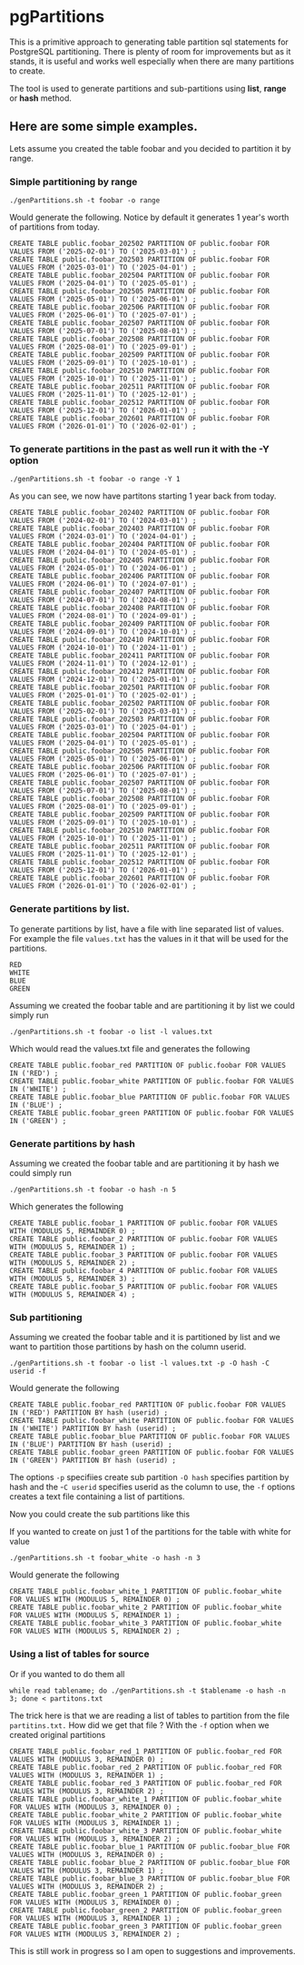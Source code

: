 # pgPartitions

This is a primitive approach to generating table partition sql statements for PostgreSQL partitioning. There is plenty of room for improvements but as it stands, it is useful and works well especially when there are many partitions to create.

The tool is used to generate partitions and sub-partitions using **list**, **range** or **hash** method. 

## Here are some simple examples.

Lets assume you created the table foobar and you decided to partition it by range.

### Simple partitioning by range

    ./genPartitions.sh -t foobar -o range  

Would generate the following.  Notice by default it generates 1 year's worth of partitions from today.

    CREATE TABLE public.foobar_202502 PARTITION OF public.foobar FOR VALUES FROM ('2025-02-01') TO ('2025-03-01') ;  
    CREATE TABLE public.foobar_202503 PARTITION OF public.foobar FOR VALUES FROM ('2025-03-01') TO ('2025-04-01') ;  
    CREATE TABLE public.foobar_202504 PARTITION OF public.foobar FOR VALUES FROM ('2025-04-01') TO ('2025-05-01') ;  
    CREATE TABLE public.foobar_202505 PARTITION OF public.foobar FOR VALUES FROM ('2025-05-01') TO ('2025-06-01') ;  
    CREATE TABLE public.foobar_202506 PARTITION OF public.foobar FOR VALUES FROM ('2025-06-01') TO ('2025-07-01') ;  
    CREATE TABLE public.foobar_202507 PARTITION OF public.foobar FOR VALUES FROM ('2025-07-01') TO ('2025-08-01') ;  
    CREATE TABLE public.foobar_202508 PARTITION OF public.foobar FOR VALUES FROM ('2025-08-01') TO ('2025-09-01') ;  
    CREATE TABLE public.foobar_202509 PARTITION OF public.foobar FOR VALUES FROM ('2025-09-01') TO ('2025-10-01') ;  
    CREATE TABLE public.foobar_202510 PARTITION OF public.foobar FOR VALUES FROM ('2025-10-01') TO ('2025-11-01') ;  
    CREATE TABLE public.foobar_202511 PARTITION OF public.foobar FOR VALUES FROM ('2025-11-01') TO ('2025-12-01') ;  
    CREATE TABLE public.foobar_202512 PARTITION OF public.foobar FOR VALUES FROM ('2025-12-01') TO ('2026-01-01') ;  
    CREATE TABLE public.foobar_202601 PARTITION OF public.foobar FOR VALUES FROM ('2026-01-01') TO ('2026-02-01') ;


### To generate partitions in the past as well run it with the -Y option

    ./genPartitions.sh -t foobar -o range -Y 1  

As you can see, we now have partitons starting 1 year back from today.

    CREATE TABLE public.foobar_202402 PARTITION OF public.foobar FOR VALUES FROM ('2024-02-01') TO ('2024-03-01') ;  
    CREATE TABLE public.foobar_202403 PARTITION OF public.foobar FOR VALUES FROM ('2024-03-01') TO ('2024-04-01') ;  
    CREATE TABLE public.foobar_202404 PARTITION OF public.foobar FOR VALUES FROM ('2024-04-01') TO ('2024-05-01') ;  
    CREATE TABLE public.foobar_202405 PARTITION OF public.foobar FOR VALUES FROM ('2024-05-01') TO ('2024-06-01') ;  
    CREATE TABLE public.foobar_202406 PARTITION OF public.foobar FOR VALUES FROM ('2024-06-01') TO ('2024-07-01') ;  
    CREATE TABLE public.foobar_202407 PARTITION OF public.foobar FOR VALUES FROM ('2024-07-01') TO ('2024-08-01') ;  
    CREATE TABLE public.foobar_202408 PARTITION OF public.foobar FOR VALUES FROM ('2024-08-01') TO ('2024-09-01') ;  
    CREATE TABLE public.foobar_202409 PARTITION OF public.foobar FOR VALUES FROM ('2024-09-01') TO ('2024-10-01') ;  
    CREATE TABLE public.foobar_202410 PARTITION OF public.foobar FOR VALUES FROM ('2024-10-01') TO ('2024-11-01') ;  
    CREATE TABLE public.foobar_202411 PARTITION OF public.foobar FOR VALUES FROM ('2024-11-01') TO ('2024-12-01') ;  
    CREATE TABLE public.foobar_202412 PARTITION OF public.foobar FOR VALUES FROM ('2024-12-01') TO ('2025-01-01') ;  
    CREATE TABLE public.foobar_202501 PARTITION OF public.foobar FOR VALUES FROM ('2025-01-01') TO ('2025-02-01') ;  
    CREATE TABLE public.foobar_202502 PARTITION OF public.foobar FOR VALUES FROM ('2025-02-01') TO ('2025-03-01') ;  
    CREATE TABLE public.foobar_202503 PARTITION OF public.foobar FOR VALUES FROM ('2025-03-01') TO ('2025-04-01') ;  
    CREATE TABLE public.foobar_202504 PARTITION OF public.foobar FOR VALUES FROM ('2025-04-01') TO ('2025-05-01') ;  
    CREATE TABLE public.foobar_202505 PARTITION OF public.foobar FOR VALUES FROM ('2025-05-01') TO ('2025-06-01') ;  
    CREATE TABLE public.foobar_202506 PARTITION OF public.foobar FOR VALUES FROM ('2025-06-01') TO ('2025-07-01') ;  
    CREATE TABLE public.foobar_202507 PARTITION OF public.foobar FOR VALUES FROM ('2025-07-01') TO ('2025-08-01') ;  
    CREATE TABLE public.foobar_202508 PARTITION OF public.foobar FOR VALUES FROM ('2025-08-01') TO ('2025-09-01') ;  
    CREATE TABLE public.foobar_202509 PARTITION OF public.foobar FOR VALUES FROM ('2025-09-01') TO ('2025-10-01') ;  
    CREATE TABLE public.foobar_202510 PARTITION OF public.foobar FOR VALUES FROM ('2025-10-01') TO ('2025-11-01') ;  
    CREATE TABLE public.foobar_202511 PARTITION OF public.foobar FOR VALUES FROM ('2025-11-01') TO ('2025-12-01') ;  
    CREATE TABLE public.foobar_202512 PARTITION OF public.foobar FOR VALUES FROM ('2025-12-01') TO ('2026-01-01') ;  
    CREATE TABLE public.foobar_202601 PARTITION OF public.foobar FOR VALUES FROM ('2026-01-01') TO ('2026-02-01') ;


### Generate partitions by list.

To generate partitions by list, have a file with line separated list of values.  For example the file `values.txt` has the values in it that will be used for the partitions.

    RED  
    WHITE  
    BLUE  
    GREEN

Assuming we created the foobar table and are partitioning it by list we could simply run

    ./genPartitions.sh -t foobar -o list -l values.txt

Which would read the values.txt file and generates the following

    CREATE TABLE public.foobar_red PARTITION OF public.foobar FOR VALUES IN ('RED') ;  
    CREATE TABLE public.foobar_white PARTITION OF public.foobar FOR VALUES IN ('WHITE') ;  
    CREATE TABLE public.foobar_blue PARTITION OF public.foobar FOR VALUES IN ('BLUE') ;  
    CREATE TABLE public.foobar_green PARTITION OF public.foobar FOR VALUES IN ('GREEN') ;


### Generate partitions by hash

Assuming we created the foobar table and are partitioning it by hash  we could simply run

    ./genPartitions.sh -t foobar -o hash -n 5

Which generates the following

    CREATE TABLE public.foobar_1 PARTITION OF public.foobar FOR VALUES WITH (MODULUS 5, REMAINDER 0) ;  
    CREATE TABLE public.foobar_2 PARTITION OF public.foobar FOR VALUES WITH (MODULUS 5, REMAINDER 1) ;  
    CREATE TABLE public.foobar_3 PARTITION OF public.foobar FOR VALUES WITH (MODULUS 5, REMAINDER 2) ;  
    CREATE TABLE public.foobar_4 PARTITION OF public.foobar FOR VALUES WITH (MODULUS 5, REMAINDER 3) ;  
    CREATE TABLE public.foobar_5 PARTITION OF public.foobar FOR VALUES WITH (MODULUS 5, REMAINDER 4) ;


### Sub partitioning 

Assuming we created the foobar table and it is partitioned by list and we want to partition those partitions by hash on the column userid.


    ./genPartitions.sh -t foobar -o list -l values.txt -p -O hash -C userid -f

Would generate the following

    CREATE TABLE public.foobar_red PARTITION OF public.foobar FOR VALUES IN ('RED') PARTITION BY hash (userid) ;  
    CREATE TABLE public.foobar_white PARTITION OF public.foobar FOR VALUES IN ('WHITE') PARTITION BY hash (userid) ;  
    CREATE TABLE public.foobar_blue PARTITION OF public.foobar FOR VALUES IN ('BLUE') PARTITION BY hash (userid) ;  
    CREATE TABLE public.foobar_green PARTITION OF public.foobar FOR VALUES IN ('GREEN') PARTITION BY hash (userid) ;

The options `-p` specifiies create sub partition `-O hash` specifies partition by hash and the -`C userid` specifies userid as the column to use, the `-f` options creates a text file containing a list of partitions.


Now you could create the sub partitions like this

If you wanted to create on just 1 of the partitions for the table with white for value

    ./genPartitions.sh -t foobar_white -o hash -n 3

Would generate the following

    CREATE TABLE public.foobar_white_1 PARTITION OF public.foobar_white FOR VALUES WITH (MODULUS 5, REMAINDER 0) ;  
    CREATE TABLE public.foobar_white_2 PARTITION OF public.foobar_white FOR VALUES WITH (MODULUS 5, REMAINDER 1) ;  
    CREATE TABLE public.foobar_white_3 PARTITION OF public.foobar_white FOR VALUES WITH (MODULUS 5, REMAINDER 2) ;  
    


### Using a list of tables for source

Or if you wanted to do them all


    while read tablename; do ./genPartitions.sh -t $tablename -o hash -n 3; done < partitons.txt

The trick here is that  we are reading a list of tables to partition from the file `partitins.txt.`   How did we get that file ?
With the `-f` option when we created original partitions


    CREATE TABLE public.foobar_red_1 PARTITION OF public.foobar_red FOR VALUES WITH (MODULUS 3, REMAINDER 0) ;  
    CREATE TABLE public.foobar_red_2 PARTITION OF public.foobar_red FOR VALUES WITH (MODULUS 3, REMAINDER 1) ;  
    CREATE TABLE public.foobar_red_3 PARTITION OF public.foobar_red FOR VALUES WITH (MODULUS 3, REMAINDER 2) ;  
    CREATE TABLE public.foobar_white_1 PARTITION OF public.foobar_white FOR VALUES WITH (MODULUS 3, REMAINDER 0) ;  
    CREATE TABLE public.foobar_white_2 PARTITION OF public.foobar_white FOR VALUES WITH (MODULUS 3, REMAINDER 1) ;  
    CREATE TABLE public.foobar_white_3 PARTITION OF public.foobar_white FOR VALUES WITH (MODULUS 3, REMAINDER 2) ;  
    CREATE TABLE public.foobar_blue_1 PARTITION OF public.foobar_blue FOR VALUES WITH (MODULUS 3, REMAINDER 0) ;  
    CREATE TABLE public.foobar_blue_2 PARTITION OF public.foobar_blue FOR VALUES WITH (MODULUS 3, REMAINDER 1) ;  
    CREATE TABLE public.foobar_blue_3 PARTITION OF public.foobar_blue FOR VALUES WITH (MODULUS 3, REMAINDER 2) ;  
    CREATE TABLE public.foobar_green_1 PARTITION OF public.foobar_green FOR VALUES WITH (MODULUS 3, REMAINDER 0) ;  
    CREATE TABLE public.foobar_green_2 PARTITION OF public.foobar_green FOR VALUES WITH (MODULUS 3, REMAINDER 1) ;  
    CREATE TABLE public.foobar_green_3 PARTITION OF public.foobar_green FOR VALUES WITH (MODULUS 3, REMAINDER 2) ;


This is still work in progress so I am open to suggestions and improvements.


